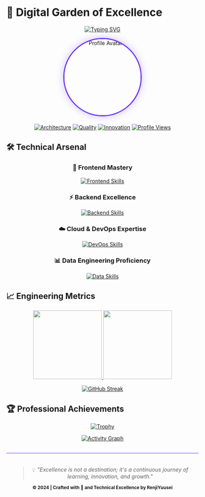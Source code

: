 # 🌟 Digital Garden of Excellence

<div align="center">

[![Typing SVG](https://readme-typing-svg.herokuapp.com?font=JetBrains+Mono&weight=700&size=35&duration=3000&pause=1000&color=6F3BF5&center=true&vCenter=true&random=false&width=600&height=70&lines=Solutions+Architect+%F0%9F%92%BB;Code+Craftsman+%F0%9F%9A%80;Tech+Innovator+%E2%9A%A1;Build+%2F+Scale+%2F+Evolve+%F0%9F%8C%B1)](https://git.io/typing-svg)

<div class="profile-container">
    <img src="https://avatars.githubusercontent.com/RenjiYuusei" 
         alt="Profile Avatar" 
         style="border-radius: 50%; width: 200px; height: 200px; border: 3px solid #6F3BF5; box-shadow: 0 0 20px rgba(111, 59, 245, 0.3);">
</div>

<div class="badge-container" style="margin: 20px 0;">

[![Architecture](https://img.shields.io/badge/Solutions_Architect-Legendary-6F3BF5?style=for-the-badge&logo=microsoft-azure&logoColor=white&labelColor=0D1117)](https://github.com/RenjiYuusei)
[![Quality](https://img.shields.io/badge/Code_Quality-Masterclass-6F3BF5?style=for-the-badge&logo=sonarqube&logoColor=white&labelColor=0D1117)](https://github.com/RenjiYuusei)
[![Innovation](https://img.shields.io/badge/Tech_Innovation-Elite-6F3BF5?style=for-the-badge&logo=idea&logoColor=white&labelColor=0D1117)](https://github.com/RenjiYuusei)
[![Profile Views](https://komarev.com/ghpvc/?username=RenjiYuusei&style=for-the-badge&color=6F3BF5&label=PORTFOLIO+VIEWS&labelColor=0D1117)](https://github.com/RenjiYuusei)

</div>

</div>

## 🛠️ Technical Arsenal

<div align="center">

### 🎨 Frontend Mastery

[![Frontend Skills](https://skillicons.dev/icons?i=typescript,react,vue,nextjs,nuxtjs,tailwind,redux,webpack&theme=dark)](https://github.com/RenjiYuusei)

### ⚡ Backend Excellence

[![Backend Skills](https://skillicons.dev/icons?i=nodejs,python,java,nestjs,spring,fastapi,go,rust&theme=dark)](https://github.com/RenjiYuusei)

### ☁️ Cloud & DevOps Expertise

[![DevOps Skills](https://skillicons.dev/icons?i=aws,azure,gcp,docker,kubernetes,terraform,ansible,jenkins&theme=dark)](https://github.com/RenjiYuusei)

### 📊 Data Engineering Proficiency

[![Data Skills](https://skillicons.dev/icons?i=postgresql,mongodb,redis,graphql,elasticsearch,kafka,prometheus,rabbitmq&theme=dark)](https://github.com/RenjiYuusei)

</div>

## 📈 Engineering Metrics

<div align="center">

<a href="https://github.com/RenjiYuusei">
  <img height="180em" src="https://github-readme-stats.vercel.app/api?username=RenjiYuusei&show_icons=true&theme=tokyonight&hide_border=true&bg_color=0D1117&title_color=6F3BF5&icon_color=6F3BF5&ring_color=FF69B4&text_color=FFFFFF&include_all_commits=true&count_private=true"/>
  
  <img height="180em" src="https://github-readme-stats.vercel.app/api/top-langs/?username=RenjiYuusei&layout=compact&theme=tokyonight&hide_border=true&bg_color=0D1117&title_color=6F3BF5&text_color=FFFFFF&langs_count=8"/>
</a>

[![GitHub Streak](https://github-readme-streak-stats.herokuapp.com?user=RenjiYuusei&theme=midnight-purple&hide_border=true&background=0D1117&ring=6F3BF5&fire=FF69B4&currStreakLabel=6F3BF5)](https://git.io/streak-stats)

</div>

## 🏆 Professional Achievements

<div align="center">

[![Trophy](https://github-profile-trophy.vercel.app/?username=RenjiYuusei&theme=darkhub&column=4&margin-w=15&margin-h=15&no-frame=true&no-bg=true)](https://github.com/ryo-ma/github-profile-trophy)

<!-- Fix Activity Graph by using github-readme-activity-graph's new domain -->

[![Activity Graph](https://github-readme-activity-graph.vercel.app/graph?username=RenjiYuusei&custom_title=Contribution%20Graph&hide_border=true&theme=tokyo-night&bg_color=0D1117&color=6F3BF5&line=6F3BF5&point=FF69B4&area=true&area_color=6F3BF5)](https://github.com/Ashutosh00710/github-readme-activity-graph)

<div class="signature" style="margin-top: 30px; padding: 20px; border-top: 1px solid #6F3BF5;">

> 💡 _"Excellence is not a destination; it's a continuous journey of learning, innovation, and growth."_

<sub>**© 2024 | Crafted with 💜 and Technical Excellence by RenjiYuusei**</sub>

</div>

</div>

